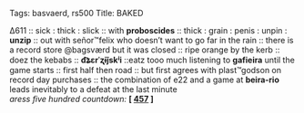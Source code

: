 Tags: basvaerd, rs500
Title: BAKED
  
∆611 :: sick : thick : slick  :: with **proboscides** :: thick : grain : penis : unpin : **unzip** :: out with señor™felix who doesn’t want to go far in the rain :: there is a record store @bagsværd but it was closed :: ripe orange by the kerb :: doez the kebabs :: **d͡ʑɛrˈʐɨj̃skʲi** ::eatz tooo much listening to **gafieira** until the game starts :: first half then road :: but first agrees with plast™godson on record day purchases :: the combination of e22 and a game at **beira-rio** leads inevitably to a defeat at the last minute  
_aress five hundred countdown:_  **[ [457](https://www.allmusic.com/album/i-do-not-want-what-i-havent-got-mw0000654778) ]**  

